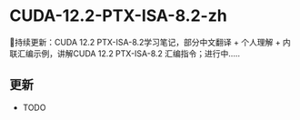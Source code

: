 # CUDA-12.2-PTX-ISA-8.2-zh  
🎉持续更新：CUDA 12.2 PTX-ISA-8.2学习笔记，部分中文翻译 + 个人理解 + 内联汇编示例，讲解CUDA 12.2 PTX-ISA-8.2 汇编指令；进行中.....

## 更新  
- TODO
